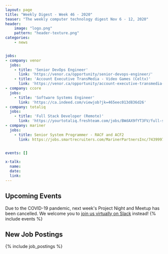 ```yaml
---
layout: page
title: "Weekly Digest - Week 46 - 2020"
teaser: "The weekly computer technology digest Nov 6 - 12, 2020"
header:
    image: "logo.png"
    pattern: "header-texture.png"
categories:
    - news


jobs:
- company: venor
  jobs:
    - title: 'Senior DevOps Engineer'
      link: 'https://venor.ca/opportunity/senior-devops-engineer/'
    - title: 'Account Executive TransMedia - Video Games (Celtx)'
      link: 'https://venor.ca/opportunity/account-executive-transmedia-video-games/'
- company: ccore
  jobs:
    - title: 'Software Systems Engineer'
      link: 'https://ca.indeed.com/viewjob?jk=465eec013d836d26'
- company: totaliq
  jobs:
    - title: 'Full Stack Developer (Remote)'
      link: 'https://yourtotaliq.freshteam.com/jobs/BWdAX9fYT3FV/full-stack-developer-remote'
- company: mariner
  jobs:
    - title: Senior System Programmer - RACF and ACF2
      link: https://jobs.smartrecruiters.com/MarinerPartnersInc/743999724111634-senior-system-programmer-racf-and-acf2


events: []

x-talk:
  name:
  date:
  link:
---
```


## Upcoming Events
Due to the COVID-19 pandemic, next week's Project Night and Meetup has been cancelled. We welcome you to [join us virtually on Slack](https://join.slack.com/t/ctsnl/shared_invite/enQtNzE5Mzc1OTA3ODI2LTdhODg1ZTQ4YTMwNDRkYzI2OWZjOTZmYWZjNjA3N2QzMTRiZWEyNmI0MTRmYjNjMDFhZGUxNzlhY2I5YjEwMTk) instead!
{% include events %}

## New Job Postings
{% include job_postings %}
